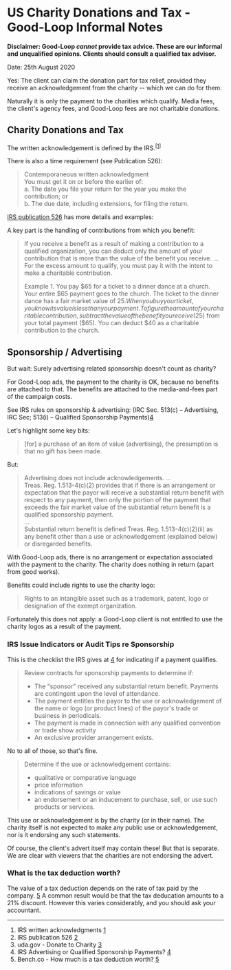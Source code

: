
# US Charity Donations and Tax - Good-Loop Informal Notes

**Disclaimer: Good-Loop _cannot_ provide tax advice. These are our informal and unqualified opinions. Clients should consult a qualified tax advisor.**

Date: 25th August 2020   

Yes: The client can claim the donation part for tax relief, provided they receive an acknowledgement from the charity -- which we can do for them.

Naturally it is only the payment to the charities which qualify. 
Media fees, the client's agency fees, and Good-Loop fees are not charitable donations.

## Charity Donations and Tax

The written acknowledgement is defined by the IRS.<sup>\[[1]\]</sup>

There is also a time requirement (see Publication 526): 

> Contemporaneous written acknowledgment  
> You must get it on or before the earlier of:   
> a. The date you file your return for the year you make the contribution; or   
> b. The due date, including extensions, for filing the return.

[IRS publication 526](https://www.irs.gov/pub/irs-pdf/p526.pdf) has more details and examples:

A key part is the handling of contributions from which you benefit:

> If you receive a benefit as a result of making a
contribution to a qualified organization, you can
deduct only the amount of your contribution that
is more than the value of the benefit you receive. 
> ...
> For
the excess amount to qualify, you must pay it
with the intent to make a charitable contribution.
>
>Example 1. You pay $65 for a ticket to a
dinner dance at a church. Your entire $65 payment goes to the church. The ticket to the dinner dance has a fair market value of $25. When
you buy your ticket, you know its value is less
than your payment. To figure the amount of
your charitable contribution, subtract the value
of the benefit you receive ($25) from your total
payment ($65). You can deduct $40 as a charitable contribution to the church.

## Sponsorship / Advertising

But wait: Surely advertising related sponsorship doesn't count as charity?

For Good-Loop ads, the payment to the charity is OK, because no benefits
are attached to that. 
The benefits are attached to the media-and-fees part of the campaign costs.

See IRS rules on sponsorship & advertising: (IRC Sec. 513(c) – Advertising, IRC Sec; 513(i) – Qualified Sponsorship Payments)[4]


Let's highlight some key bits:

> \[for\] a purchase of an item of value (advertising), the presumption is that no gift has been made.

But:

> Advertising does not include acknowledgements.
> ...    
> Treas. Reg. 1.513-4(c)(2) provides that if there is an arrangement or expectation that the payor will receive a substantial return benefit with respect to any payment, then only the portion of the payment that exceeds the fair market value of the substantial return benefit is a qualified sponsorship payment.   
> ...    
> Substantial return benefit is defined Treas. Reg. 1.513-4(c)(2)(ii) as any benefit other than a use or acknowledgement (explained below) or disregarded benefits.

With Good-Loop ads, there is no arrangement or expectation associated with the payment to the charity. 
The charity does nothing in return (apart from good works).

Benefits could include rights to use the charity logo:

> Rights to an intangible asset such as a trademark, patent, logo or designation of the exempt organization.

Fortunately this does not apply: a Good-Loop client is not entitled to use the charity logos as a result of the payment.

### IRS Issue Indicators or Audit Tips re Sponsorship

This is the checklist the IRS gives at [4] for indicating if a payment qualifies.

> Review contracts for sponsorship payments to determine if:
> 
> - The "sponsor" received any substantial return benefit. Payments are contingent upon the level of attendance.
> - The payment entitles the payor to the use or acknowledgement of the name or logo (or product lines) of the payor's trade or business in periodicals.
> - The payment is made in connection with any qualified convention or trade show activity
> - An exclusive provider arrangement exists.

No to all of those, so that's fine.

> Determine if the use or acknowledgement contains:
> 
> - qualitative or comparative language
> - price information
> - indications of savings or value
> - an endorsement or an inducement to purchase, sell, or use such products or services.

This use or acknowledgement is by the charity (or in their name). The charity itself is not expected to make any public use or acknowledgement, nor is it endorsing any such statements.

Of course, the client's advert itself may contain these! But that is separate.
We are clear with viewers that the charities are not endorsing the advert. 

### What is the tax deduction worth?

The value of a tax deduction depends on the rate of tax paid by the company. [5]
A common result would be that the tax deducation amounts to a 21% discount. 
However this varies considerably, and you should ask your accountant.

-----

[1]: <https://www.irs.gov/charities-non-profits/charitable-organizations/charitable-contributions-written-acknowledgments>
[2]: <https://www.irs.gov/pub/irs-pdf/p526.pdf>
[3]: <https://www.usa.gov/donate-to-charity>
[4]: <https://www.irs.gov/charities-non-profits/advertising-or-qualified-sponsorship-payments>
[5]: <https://bench.co/blog/tax-tips/tax-credit-vs-deduction/#how-much-is-a-tax-deduction-worth>

1. IRS written acknowledgments [1]
2. IRS publication 526 [2]
3. uda.gov - Donate to Charity [3]
4. IRS Advertising or Qualified Sponsorship Payments? [4]
5. Bench.co - How much is a tax deduction worth? [5]